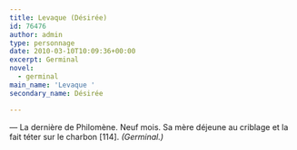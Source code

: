 ```yaml
---
title: Levaque (Désirée)
id: 76476
author: admin
type: personnage
date: 2010-03-10T10:09:36+00:00
excerpt: Germinal
novel:
  - germinal
main_name: 'Levaque '
secondary_name: Désirée

---
```

— La dernière de Philomène. Neuf mois. Sa mère déjeune au criblage et la fait téter sur le charbon [114]. _(Germinal.)_